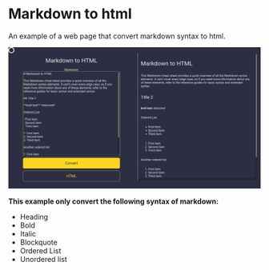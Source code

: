 # Markdown to html

An example of a web page that convert markdown syntax to html.

![](./screenshot.png)

**This example only convert the following syntax of markdown:**

- Heading
- Bold
- Italic
- Blockquote
- Ordered List
- Unordered list